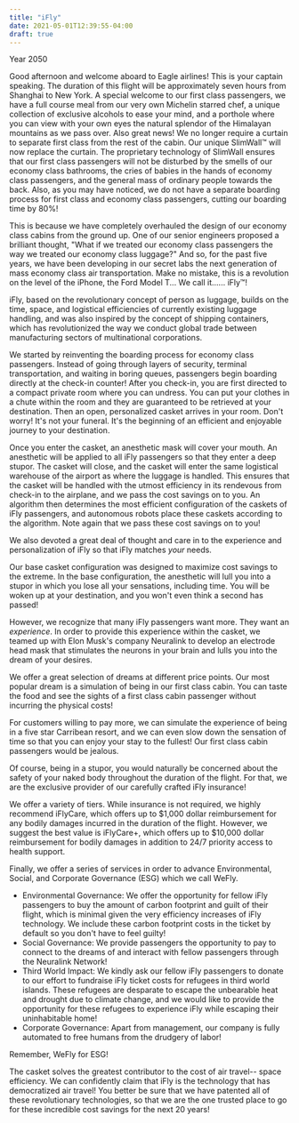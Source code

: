 ```yaml
---
title: "iFly"
date: 2021-05-01T12:39:55-04:00
draft: true
---
```


Year 2050

Good afternoon and welcome aboard to Eagle airlines!  This is your captain speaking.  The duration of this flight will be approximately seven hours from Shanghai to New York.  A special welcome to our first class passengers, we have a full course meal from our very own Michelin starred chef, a unique collection of exclusive alcohols to ease your mind, and a porthole where you can view with your own eyes the natural splendor of the Himalayan mountains as we pass over.  Also great news!  We no longer require a curtain to separate first class from the rest of the cabin.  Our unique SlimWall&#x2122; will now replace the curtain.  The proprietary technology of SlimWall ensures that our first class passengers will not be disturbed by the smells of our economy class bathrooms, the cries of babies in the hands of economy class passengers, and the general mass of ordinary people towards the back.  Also, as you may have noticed, we do not have a separate boarding process for first class and economy class passengers, cutting our boarding time by 80%!
 
This is because we have completely overhauled the design of our economy class cabins from the ground up.  One of our senior engineers proposed a brilliant thought, "What if we treated our economy class passengers the way we treated our economy class luggage?"  And so, for the past five years, we have been developing in our secret labs the next generation of mass economy class air transportation.  Make no mistake, this is a revolution on the level of the iPhone, the Ford Model T... We call it...... iFly&#x2122;!

iFly, based on the revolutionary concept of person as luggage, builds on the time, space, and logistical efficiencies of currently existing luggage handling, and was also inspired by the concept of shipping containers, which has revolutionized the way we conduct global trade between manufacturing sectors of multinational corporations.

We started by reinventing the boarding process for economy class passengers.  Instead of going through layers of security, terminal transportation, and waiting in boring queues, passengers begin boarding directly at the check-in counter!  After you check-in, you are first directed to a compact private room where you can undress.  You can put your clothes in a chute within the room and they are guaranteed to be retrieved at your destination.  Then an open, personalized casket arrives in your room.  Don't worry!  It's not your funeral.  It's the beginning of an efficient and enjoyable journey to your destination.

Once you enter the casket, an anesthetic mask will cover your mouth.  An anesthetic will be applied to all iFly passengers so that they enter a deep stupor.  The casket will close, and the casket will enter the same logistical warehouse of the airport as where the luggage is handled.  This ensures that the casket will be handled with the utmost efficiency in its rendevous from check-in to the airplane, and we pass the cost savings on to you.  An algorithm then determines the most efficient configuration of the caskets of iFly passengers, and autonomous robots place these caskets according to the algorithm.  Note again that we pass these cost savings on to you!

We also devoted a great deal of thought and care in to the experience and personalization of iFly so that iFly matches *your* needs.

Our base casket configuration was designed to maximize cost savings to the extreme.  In the base configuration, the anesthetic will lull you into a stupor in which you lose all your sensations, including time.  You will be woken up at your destination, and you won't even think a second has passed! 

However, we recognize that many iFly passengers want more.  They want an *experience*.  In order to provide this experience within the casket, we teamed up with Elon Musk's company Neuralink to develop an electrode head mask that stimulates the neurons in your brain and lulls you into the dream of your desires.

We offer a great selection of dreams at different price points.  Our most popular dream is a simulation of being in our first class cabin.  You can taste the food and see the sights of a first class cabin passenger without incurring the physical costs!

For customers willing to pay more, we can simulate the experience of being in a five star Carribean resort, and we can even slow down the sensation of time so that you can enjoy your stay to the fullest!  Our first class cabin passengers would be jealous.

Of course, being in a stupor, you would naturally be concerned about the safety of your naked body throughout the duration of the flight.  For that, we are the exclusive provider of our carefully crafted iFly insurance!

We offer a variety of tiers.  While insurance is not required, we highly recommend iFlyCare, which offers up to $1,000 dollar reimbursement for any bodily damages incurred in the duration of the flight.  However, we suggest the best value is iFlyCare+, which offers up to $10,000 dollar reimbursement for bodily damages in addition to 24/7 priority access to health support.

Finally, we offer a series of services in order to advance Environmental, Social, and Corporate Governance (ESG) which we call WeFly.    

* Environmental Governance: We offer the opportunity for fellow iFly passengers to buy the amount of carbon footprint and guilt of their flight, which is minimal given the very efficiency increases of iFly technology.  We include these carbon footprint costs in the ticket by default so you don't have to feel guilty!
* Social Governance: We provide passengers the opportunity to pay to connect to the dreams of and interact with fellow passengers through the Neuralink Network! 
* Third World Impact: We kindly ask our fellow iFly passengers to donate to our effort to fundraise iFly ticket costs for refugees in third world islands.  These refugees are desparate to escape the unbearable heat and drought due to climate change, and we would like to provide the opportunity for these refugees to experience iFly while escaping their uninhabitable home!
* Corporate Governance: Apart from management, our company is fully automated to free humans from the drudgery of labor!  

Remember, WeFly for ESG!
 
The casket solves the greatest contributor to the cost of air travel-- space efficiency.  We can confidently claim that iFly is the technology that has democratized air travel!  You better be sure that we have patented all of these revolutionary technologies, so that we are the one trusted place to go for these incredible cost savings for the next 20 years!
